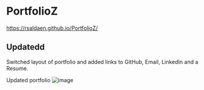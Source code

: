 # PortfolioZ
https://rsaldaen.github.io/PortfolioZ/

## Updatedd
Switched layout of portfolio and added links to GitHub, Email, LinkedIn and a Resume.

Updated portfolio
![image](https://user-images.githubusercontent.com/101837927/169441394-a2b401c6-6aa2-4154-97a3-85591841fc61.png)


